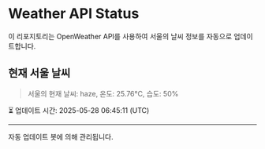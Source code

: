 
# Weather API Status

이 리포지토리는 OpenWeather API를 사용하여 서울의 날씨 정보를 자동으로 업데이트합니다.

## 현재 서울 날씨
> 서울의 현재 날씨: haze, 온도: 25.76°C, 습도: 50%

⏳ 업데이트 시간: 2025-05-28 06:45:11 (UTC)

---
자동 업데이트 봇에 의해 관리됩니다.
